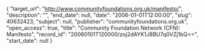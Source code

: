 {
  "target_url": "http://www.communityfoundations.org.uk/manifesto/", 
  "description": "", 
  "end_date": null, 
  "date": "2006-01-01T12:00:00", 
  "slug": 40632423, 
  "subject": null, 
  "publisher": "communityfoundations.org.uk", 
  "open_access": true, 
  "title": "Community Foundation Network (CFN): Manifesto", 
  "record_id": "20060101T120000/zoj2dAYK1J8BU7q0VZj1bQ==", 
  "start_date": null
}

